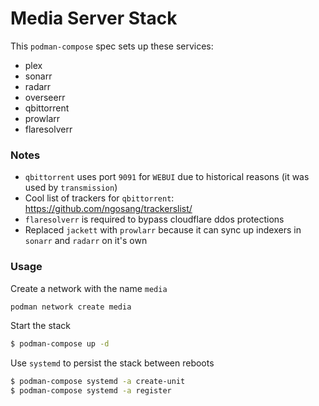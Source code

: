 # Media Server Stack

This `podman-compose` spec sets up these services:

- plex
- sonarr
- radarr
- overseerr
- qbittorrent
- prowlarr
- flaresolverr

### Notes

- `qbittorrent` uses port `9091` for `WEBUI` due to historical reasons (it was used by `transmission`)
- Cool list of trackers for `qbittorrent`: https://github.com/ngosang/trackerslist/
- `flaresolverr` is required to bypass cloudflare ddos protections
- Replaced `jackett` with `prowlarr` because it can sync up indexers in `sonarr` and `radarr` on it's own

### Usage

Create a network with the name `media`

```sh
podman network create media
```

Start the stack

```sh
$ podman-compose up -d
```

Use `systemd` to persist the stack between reboots

```sh
$ podman-compose systemd -a create-unit
$ podman-compose systemd -a register
```

